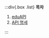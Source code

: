 :::div{.box .list}
**목차**

1.  [eduAPI](/weniv_eduAPI/eduAPI/info)
2.  [API 명세](/weniv_eduAPI/eduAPI/specification)

:::
